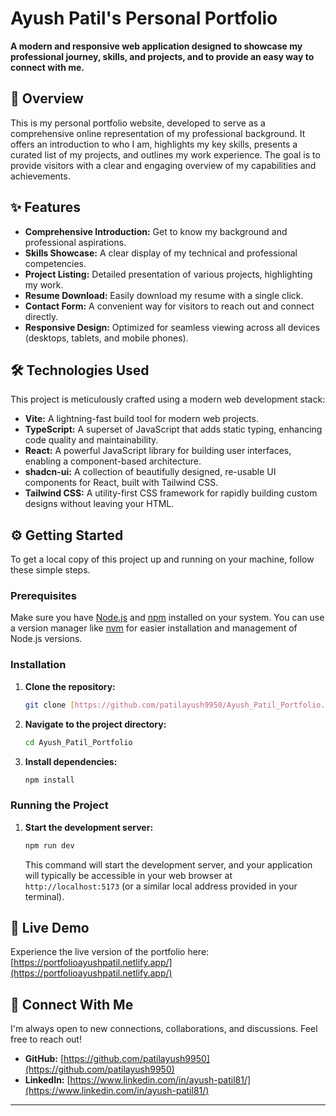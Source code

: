 # Ayush Patil's Personal Portfolio

**A modern and responsive web application designed to showcase my professional journey, skills, and projects, and to provide an easy way to connect with me.**

## 🚀 Overview

This is my personal portfolio website, developed to serve as a comprehensive online representation of my professional background. It offers an introduction to who I am, highlights my key skills, presents a curated list of my projects, and outlines my work experience. The goal is to provide visitors with a clear and engaging overview of my capabilities and achievements.

## ✨ Features

* **Comprehensive Introduction:** Get to know my background and professional aspirations.
* **Skills Showcase:** A clear display of my technical and professional competencies.
* **Project Listing:** Detailed presentation of various projects, highlighting my work.
* **Resume Download:** Easily download my resume with a single click.
* **Contact Form:** A convenient way for visitors to reach out and connect directly.
* **Responsive Design:** Optimized for seamless viewing across all devices (desktops, tablets, and mobile phones).

## 🛠️ Technologies Used

This project is meticulously crafted using a modern web development stack:

* **Vite:** A lightning-fast build tool for modern web projects.
* **TypeScript:** A superset of JavaScript that adds static typing, enhancing code quality and maintainability.
* **React:** A powerful JavaScript library for building user interfaces, enabling a component-based architecture.
* **shadcn-ui:** A collection of beautifully designed, re-usable UI components for React, built with Tailwind CSS.
* **Tailwind CSS:** A utility-first CSS framework for rapidly building custom designs without leaving your HTML.

## ⚙️ Getting Started

To get a local copy of this project up and running on your machine, follow these simple steps.

### Prerequisites

Make sure you have [Node.js](https://nodejs.org/en/download/) and [npm](https://docs.npmjs.com/downloading-and-installing-node-js-and-npm) installed on your system. You can use a version manager like [nvm](https://github.com/nvm-sh/nvm#installing-and-updating) for easier installation and management of Node.js versions.

### Installation

1.  **Clone the repository:**
    ```sh
    git clone [https://github.com/patilayush9950/Ayush_Patil_Portfolio.git](https://github.com/patilayush9950/Ayush_Patil_Portfolio.git)
    ```
2.  **Navigate to the project directory:**
    ```sh
    cd Ayush_Patil_Portfolio
    ```
3.  **Install dependencies:**
    ```sh
    npm install
    ```

### Running the Project

1.  **Start the development server:**
    ```sh
    npm run dev
    ```
    This command will start the development server, and your application will typically be accessible in your web browser at `http://localhost:5173` (or a similar local address provided in your terminal).

## 🚀 Live Demo

Experience the live version of the portfolio here:
[https://portfolioayushpatil.netlify.app/](https://portfolioayushpatil.netlify.app/)

## 🤝 Connect With Me

I'm always open to new connections, collaborations, and discussions. Feel free to reach out!

* **GitHub:** [https://github.com/patilayush9950](https://github.com/patilayush9950)
* **LinkedIn:** [https://www.linkedin.com/in/ayush-patil81/](https://www.linkedin.com/in/ayush-patil81/)

---
